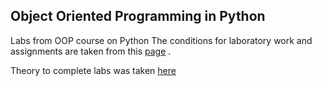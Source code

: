 ## Object Oriented Programming in Python
Labs from OOP course on Python The conditions for laboratory work and assignments are taken from this [page]([https://www.example.com](https://github.com/hse-labs/DD-PY2-labs)) .

Theory to complete labs was taken [here](https://colab.research.google.com/drive/1eQ-8lG0b-eunGyUmM_XLKYsRA9_V0CO3?usp=sharing)

